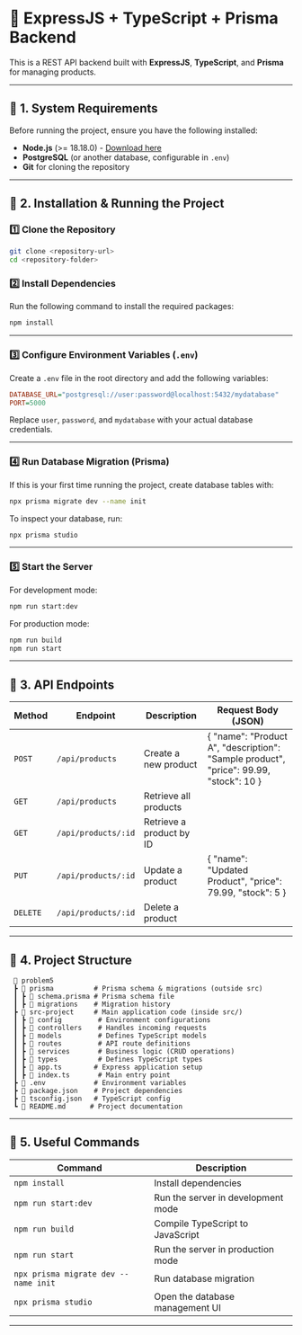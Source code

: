 # 🚀 ExpressJS + TypeScript + Prisma Backend

This is a REST API backend built with **ExpressJS**, **TypeScript**, and **Prisma** for managing products.

---

## 📌 1. System Requirements

Before running the project, ensure you have the following installed:

- **Node.js** (>= 18.18.0) - [Download here](https://nodejs.org/)
- **PostgreSQL** (or another database, configurable in `.env`)
- **Git** for cloning the repository

---

## 📌 2. Installation & Running the Project

### **1️⃣ Clone the Repository**

```sh
git clone <repository-url>
cd <repository-folder>
```

### **2️⃣ Install Dependencies**

Run the following command to install the required packages:

```sh
npm install
```

---

### **3️⃣ Configure Environment Variables (`.env`)**

Create a `.env` file in the root directory and add the following variables:

```ini
DATABASE_URL="postgresql://user:password@localhost:5432/mydatabase"
PORT=5000
```

Replace `user`, `password`, and `mydatabase` with your actual database credentials.

---

### **4️⃣ Run Database Migration (Prisma)**

If this is your first time running the project, create database tables with:

```sh
npx prisma migrate dev --name init
```

To inspect your database, run:

```sh
npx prisma studio
```

---

### **5️⃣ Start the Server**

For development mode:

```sh
npm run start:dev
```

For production mode:

```sh
npm run build
npm run start
```

---

## 📌 3. API Endpoints

| Method   | Endpoint            | Description              | Request Body (JSON)                                                                   |
| -------- | ------------------- | ------------------------ | ------------------------------------------------------------------------------------- |
| `POST`   | `/api/products`     | Create a new product     | { "name": "Product A", "description": "Sample product", "price": 99.99, "stock": 10 } |
| `GET`    | `/api/products`     | Retrieve all products    |                                                                                       |
| `GET`    | `/api/products/:id` | Retrieve a product by ID |                                                                                       |
| `PUT`    | `/api/products/:id` | Update a product         | { "name": "Updated Product", "price": 79.99, "stock": 5 }                             |
| `DELETE` | `/api/products/:id` | Delete a product         |                                                                                       |

---

## 📌 4. Project Structure

```
 📂 problem5
 ┣ 📂 prisma          # Prisma schema & migrations (outside src)
 ┃ ┣ 📜 schema.prisma # Prisma schema file
 ┃ ┣ 📂 migrations    # Migration history
 ┣ 📂 src-project     # Main application code (inside src/)
 ┃ ┣ 📂 config         # Environment configurations
 ┃ ┣ 📂 controllers    # Handles incoming requests
 ┃ ┣ 📂 models         # Defines TypeScript models
 ┃ ┣ 📂 routes         # API route definitions
 ┃ ┣ 📂 services       # Business logic (CRUD operations)
 ┃ ┣ 📂 types          # Defines TypeScript types
 ┃ ┣ 📜 app.ts        # Express application setup
 ┃ ┣ 📜 index.ts       # Main entry point
 ┣ 📜 .env            # Environment variables
 ┣ 📜 package.json    # Project dependencies
 ┣ 📜 tsconfig.json   # TypeScript config
 ┗ 📜 README.md      # Project documentation

```

---

## 📌 5. Useful Commands

| Command                              | Description                        |
| ------------------------------------ | ---------------------------------- |
| `npm install`                        | Install dependencies               |
| `npm run start:dev`                  | Run the server in development mode |
| `npm run build`                      | Compile TypeScript to JavaScript   |
| `npm run start`                      | Run the server in production mode  |
| `npx prisma migrate dev --name init` | Run database migration             |
| `npx prisma studio`                  | Open the database management UI    |

---

